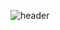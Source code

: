 ![header](https://capsule-render.vercel.app/api?type=waving&height=300&color=0:F0F8FF,100:a82da8&text=42cursus&animation=twinkling&fontColor=FFFFFF&fontSize=55&stroke=200&strokeWidth=0.5&fontAlignY=40)
